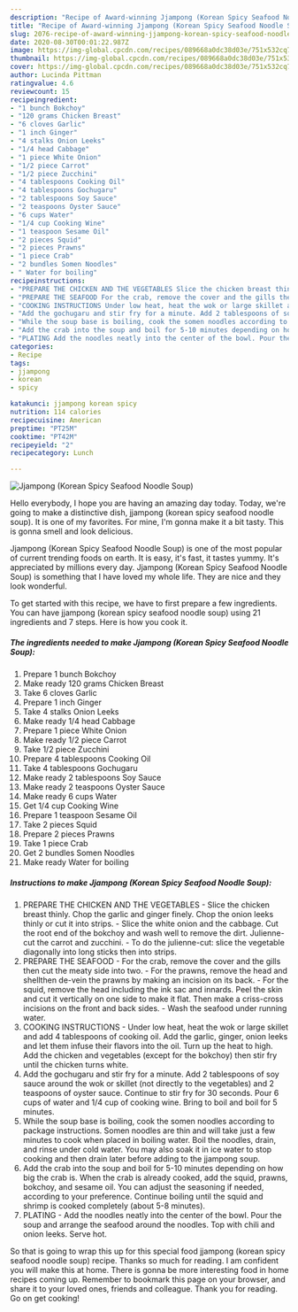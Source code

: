 ```yaml
---
description: "Recipe of Award-winning Jjampong (Korean Spicy Seafood Noodle Soup)"
title: "Recipe of Award-winning Jjampong (Korean Spicy Seafood Noodle Soup)"
slug: 2076-recipe-of-award-winning-jjampong-korean-spicy-seafood-noodle-soup
date: 2020-08-30T00:01:22.987Z
image: https://img-global.cpcdn.com/recipes/089668a0dc38d03e/751x532cq70/jjampong-korean-spicy-seafood-noodle-soup-recipe-main-photo.jpg
thumbnail: https://img-global.cpcdn.com/recipes/089668a0dc38d03e/751x532cq70/jjampong-korean-spicy-seafood-noodle-soup-recipe-main-photo.jpg
cover: https://img-global.cpcdn.com/recipes/089668a0dc38d03e/751x532cq70/jjampong-korean-spicy-seafood-noodle-soup-recipe-main-photo.jpg
author: Lucinda Pittman
ratingvalue: 4.6
reviewcount: 15
recipeingredient:
- "1 bunch Bokchoy"
- "120 grams Chicken Breast"
- "6 cloves Garlic"
- "1 inch Ginger"
- "4 stalks Onion Leeks"
- "1/4 head Cabbage"
- "1 piece White Onion"
- "1/2 piece Carrot"
- "1/2 piece Zucchini"
- "4 tablespoons Cooking Oil"
- "4 tablespoons Gochugaru"
- "2 tablespoons Soy Sauce"
- "2 teaspoons Oyster Sauce"
- "6 cups Water"
- "1/4 cup Cooking Wine"
- "1 teaspoon Sesame Oil"
- "2 pieces Squid"
- "2 pieces Prawns"
- "1 piece Crab"
- "2 bundles Somen Noodles"
- " Water for boiling"
recipeinstructions:
- "PREPARE THE CHICKEN AND THE VEGETABLES Slice the chicken breast thinly. Chop the garlic and ginger finely. Chop the onion leeks thinly or cut it into strips. Slice the white onion and the cabbage. Cut the root end of the bokchoy and wash well to remove the dirt. Julienne-cut the carrot and zucchini. To do the julienne-cut: slice the vegetable diagonally into long sticks then into strips."
- "PREPARE THE SEAFOOD For the crab, remove the cover and the gills then cut the meaty side into two. For the prawns, remove the head and shellthen de-vein the prawns by making an incision on its back. For the squid, remove the head including the ink sac and innards. Peel the skin and cut it vertically on one side to make it flat. Then make a criss-cross incisions on the front and back sides. Wash the seafood under running water."
- "COOKING INSTRUCTIONS Under low heat, heat the wok or large skillet and add 4 tablespoons of cooking oil. Add the garlic, ginger, onion leeks and let them infuse their flavors into the oil. Turn up the heat to high. Add the chicken and vegetables (except for the bokchoy) then stir fry until the chicken turns white."
- "Add the gochugaru and stir fry for a minute. Add 2 tablespoons of soy sauce around the wok or skillet (not directly to the vegetables) and 2 teaspoons of oyster sauce. Continue to stir fry for 30 seconds. Pour 6 cups of water and 1/4 cup of cooking wine. Bring to boil and boil for 5 minutes."
- "While the soup base is boiling, cook the somen noodles according to package instructions. Somen noodles are thin and will take just a few minutes to cook when placed in boiling water. Boil the noodles, drain, and rinse under cold water. You may also soak it in ice water to stop cooking and then drain later before adding to the jjampong soup."
- "Add the crab into the soup and boil for 5-10 minutes depending on how big the crab is. When the crab is already cooked, add the squid, prawns, bokchoy, and sesame oil. You can adjust the seasoning if needed, according to your preference. Continue boiling until the squid and shrimp is cooked completely (about 5-8 minutes)."
- "PLATING Add the noodles neatly into the center of the bowl. Pour the soup and arrange the seafood around the noodles. Top with chili and onion leeks. Serve hot."
categories:
- Recipe
tags:
- jjampong
- korean
- spicy

katakunci: jjampong korean spicy 
nutrition: 114 calories
recipecuisine: American
preptime: "PT25M"
cooktime: "PT42M"
recipeyield: "2"
recipecategory: Lunch

---
```



![Jjampong (Korean Spicy Seafood Noodle Soup)](https://img-global.cpcdn.com/recipes/089668a0dc38d03e/751x532cq70/jjampong-korean-spicy-seafood-noodle-soup-recipe-main-photo.jpg)

Hello everybody, I hope you are having an amazing day today. Today, we're going to make a distinctive dish, jjampong (korean spicy seafood noodle soup). It is one of my favorites. For mine, I'm gonna make it a bit tasty. This is gonna smell and look delicious.



Jjampong (Korean Spicy Seafood Noodle Soup) is one of the most popular of current trending foods on earth. It is easy, it's fast, it tastes yummy. It's appreciated by millions every day. Jjampong (Korean Spicy Seafood Noodle Soup) is something that I have loved my whole life. They are nice and they look wonderful.


To get started with this recipe, we have to first prepare a few ingredients. You can have jjampong (korean spicy seafood noodle soup) using 21 ingredients and 7 steps. Here is how you cook it.

<!--inarticleads1-->

##### The ingredients needed to make Jjampong (Korean Spicy Seafood Noodle Soup):

1. Prepare 1 bunch Bokchoy
1. Make ready 120 grams Chicken Breast
1. Take 6 cloves Garlic
1. Prepare 1 inch Ginger
1. Take 4 stalks Onion Leeks
1. Make ready 1/4 head Cabbage
1. Prepare 1 piece White Onion
1. Make ready 1/2 piece Carrot
1. Take 1/2 piece Zucchini
1. Prepare 4 tablespoons Cooking Oil
1. Take 4 tablespoons Gochugaru
1. Make ready 2 tablespoons Soy Sauce
1. Make ready 2 teaspoons Oyster Sauce
1. Make ready 6 cups Water
1. Get 1/4 cup Cooking Wine
1. Prepare 1 teaspoon Sesame Oil
1. Take 2 pieces Squid
1. Prepare 2 pieces Prawns
1. Take 1 piece Crab
1. Get 2 bundles Somen Noodles
1. Make ready  Water for boiling




<!--inarticleads2-->

##### Instructions to make Jjampong (Korean Spicy Seafood Noodle Soup):

1. PREPARE THE CHICKEN AND THE VEGETABLES - Slice the chicken breast thinly. Chop the garlic and ginger finely. Chop the onion leeks thinly or cut it into strips. - Slice the white onion and the cabbage. Cut the root end of the bokchoy and wash well to remove the dirt. Julienne-cut the carrot and zucchini. - To do the julienne-cut: slice the vegetable diagonally into long sticks then into strips.
1. PREPARE THE SEAFOOD - For the crab, remove the cover and the gills then cut the meaty side into two. - For the prawns, remove the head and shellthen de-vein the prawns by making an incision on its back. - For the squid, remove the head including the ink sac and innards. Peel the skin and cut it vertically on one side to make it flat. Then make a criss-cross incisions on the front and back sides. - Wash the seafood under running water.
1. COOKING INSTRUCTIONS - Under low heat, heat the wok or large skillet and add 4 tablespoons of cooking oil. Add the garlic, ginger, onion leeks and let them infuse their flavors into the oil. Turn up the heat to high. Add the chicken and vegetables (except for the bokchoy) then stir fry until the chicken turns white.
1. Add the gochugaru and stir fry for a minute. Add 2 tablespoons of soy sauce around the wok or skillet (not directly to the vegetables) and 2 teaspoons of oyster sauce. Continue to stir fry for 30 seconds. Pour 6 cups of water and 1/4 cup of cooking wine. Bring to boil and boil for 5 minutes.
1. While the soup base is boiling, cook the somen noodles according to package instructions. Somen noodles are thin and will take just a few minutes to cook when placed in boiling water. Boil the noodles, drain, and rinse under cold water. You may also soak it in ice water to stop cooking and then drain later before adding to the jjampong soup.
1. Add the crab into the soup and boil for 5-10 minutes depending on how big the crab is. When the crab is already cooked, add the squid, prawns, bokchoy, and sesame oil. You can adjust the seasoning if needed, according to your preference. Continue boiling until the squid and shrimp is cooked completely (about 5-8 minutes).
1. PLATING - Add the noodles neatly into the center of the bowl. Pour the soup and arrange the seafood around the noodles. Top with chili and onion leeks. Serve hot.




So that is going to wrap this up for this special food jjampong (korean spicy seafood noodle soup) recipe. Thanks so much for reading. I am confident you will make this at home. There is gonna be more interesting food in home recipes coming up. Remember to bookmark this page on your browser, and share it to your loved ones, friends and colleague. Thank you for reading. Go on get cooking!

